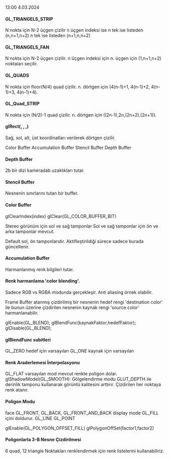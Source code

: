 13:00 4.03.2024


#### GL_TRIANGELS_STRIP
N nokta için N-2 üçgen çizilir
n üçgen indeksi ise
n tek ise listeden (n,n+1,n+2)
n tek ise listeden (n+1,n,n+2)

#### GL_TRIANGELS_FAN
N nokta için N-2 üçgen çizilir.
n üçgen indeksi için
n. üçgen için (1,n+1,n+2) noktaları seçilir.

#### GL_QUADS
N nokta için floor(N/4) quad çizilir.
n. dörtgen için (4(n-1)+1, 4(n-1)+2, 4(n-1)+3, 4(n-1)+4).

#### GL_Quad_STRIP
N nokta için (N/2)-1 quad çizilir.
n. dörtgen için ((2n-1),2n,(2n+2),(2n+1)).

#### glRect(, , ,)
Sağ, sol, alt, üst koordinatları verilerek dörtgen çizilir.

Color  Buffer
Accumulation Buffer
Stencil Buffer
Depth Buffer

#### Depth Buffer
2b bir dizi kameradab uzaklıkları tutar.

#### Stencil Buffer
Nesnenin sınırlarını tutan bir buffer.

#### Color Buffer
glClearIndex(index)
glClear(GL_COLOR_BUFFER_BIT)

Stereo görünüm için sol ve sağ tamponlar
Sol ve sağ tamponlar için ön ve arka tamponlar mevcut.

Default sol, ön tamponlarıdır. Aktifleştirildiği sürece sadece burada güncellenir.

#### Accumulation Buffer
Harmanlanmış renk bilgileri tutar.

#### Renk harmanlama 'color blending'.
Sadece RGB vs RGBA modunda gerçekleşir.
Anti aliasing örnek olabilir.

Frame Buffer atanmış çizdirilmiş bir nesnenin hedef rengi 'destination color' ile bunun
üzerine çizdirilen nesnenin kaynak rengi 'source color' harmanlanabilir.

glEnable(GL_BLEND);
glBlendFunc(kaynakFaktor,hedefFaktor);
glDisable(GL_BLEND);

#### glBlendFunc sabitleri
GL_ZERO hedef için varsayılan
GL_ONE kaynak için varsayılan

#### Renk Araderlemesi İnterpolasyonu
GL_FLAT varsayılan mod mevcut renkte poligon dolar.
glShadowModel(GL_SMOOTH): Gölgelendirme modu
GLUT_DEPTH ile derinlik tamponu kullanarak görüntü kalitesini arttırır.
Çizdirilen her noktaya renk atanır.

#### Poligon Modu
face GL_FRONT, GL_BACK, GL_FRONT_AND_BACK
display mode
	GL_FILL içini doldurur.
	GL_LINE
	GL_POINT

glEnable(GL_POLYGON_OFFSET_FILL)
glPolygonOffSet(factor1,factor2)

#### Poligonlarla 3-B Nesne Çizdirilmesi
6 quad, 12 triangle
Noktakları renklendirmek için renk listelerini kullanabiliriz.



